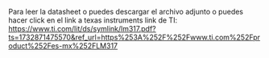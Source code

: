 Para leer la datasheet o puedes descargar el archivo adjunto o puedes hacer click en el link a texas instruments 
link de TI: https://www.ti.com/lit/ds/symlink/lm317.pdf?ts=1732871475570&ref_url=https%253A%252F%252Fwww.ti.com%252Fproduct%252Fes-mx%252FLM317
